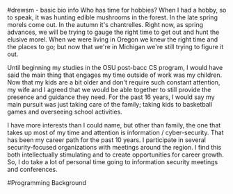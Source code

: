 #drewsm - basic bio info
Who has time for hobbies? When I had a hobby, so to speak, it was hunting
edible mushrooms in the forest.  In the late spring morels come out.  In the
autumn it's chantrelles. Right now, as spring advances, we will be trying to
gauge the right time to get out and hunt the elusive morel. When we were living
in Oregon we knew the right time and the places to go; but now that we're in
Michigan we're still trying to figure it out.

Until beginning my studies in the OSU post-bacc CS program, I would have said
the main thing that engages my time outside of work was my children.  Now that
my kids are a bit older and don't require such constant attention, my wife and
I agreed that we would be able together to still provide the presence and
guidance they need. For the past 16 years, I would say my main pursuit was
just taking care of the family; taking kids to basketball games and 
overseeing school activities.

I have more interests than I could name, but other than family, the one that 
takes up most of my time and attention is information / cyber-security.  That 
has been my career path for the past 10 years.  I participate in several 
security-focused organizations with meetings around the region.  I find this 
both intellectually stimulating and to create opportunities for career growth.
So, I do take a lot of personal time going to information security meetings and
conferences.

#Programming Background

